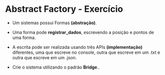 # Abstract Factory - Exercício

- Um sistemas possui Formas **(abstração)**.

- Uma forma pode **registrar_dados**, escrevendo a posição e pontos de uma forma.

- A escrita pode ser realizada usando três APIs **(implementação)** diferentes, uma que escreve no console, outra que escreve em um .txt e outra que escreve em um .json.

- Crie o sistema utilizando o padrão **Bridge**..

